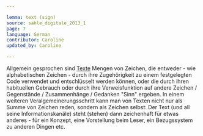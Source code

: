 ```yaml
---

lemma: text (sign)
source: sahle_digitale_2013_1
page: 7
language: German
contributor: Caroline
updated_by: Caroline

---
```


Allgemein gesprochen sind [Texte](text.html) Mengen von Zeichen, die entweder - wie alphabetischen Zeichen - durch ihre Zugehörigkeit zu einem festgelegten Code verwendet und entschlüsselt werden können, oder die durch ihren habituellen Gebrauch oder durch ihre Verweisfunktion auf andere Zeichen / Gegenstände / Zusammenhänge / Gedanken "Sinn" ergeben. In einem weiteren Veralgemeinerungsschritt kann man von Texten nicht nur als Summe von Zeichen reden, sondern als Zeichen selbst: Der Text (und all seine Informationskanäle) steht (stehen) dann zeichenhaft für etwas anderes - für ein Konzept, eine Vorstellung beim Leser, ein Bezugssystem zu anderen Dingen etc.
